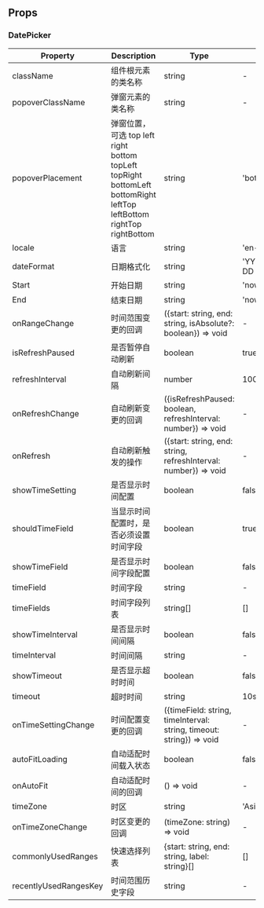 ## Props

### DatePicker

| Property | Description | Type | Default | Version |
| -------- | ----------- | ---- | ------- | ------- |
| className | 组件根元素的类名称 | string | - | 1.0.0 |
| popoverClassName | 弹窗元素的类名称 | string | - | 1.0.0 |
| popoverPlacement | 弹窗位置，可选 top left right bottom topLeft topRight bottomLeft bottomRight leftTop leftBottom rightTop rightBottom | string | 'bottom' | 1.0.0 |
| locale | 语言 | string | 'en-US' | 1.0.0 |
| dateFormat | 日期格式化 | string | 'YYYY-MM-DD HH:mm:ss' | 1.0.0 |
| Start | 开始日期 | string | 'now-15m' | 1.0.0 |
| End | 结束日期 | string | 'now' | 1.0.0 |
| onRangeChange | 时间范围变更的回调 | ({start: string, end: string, isAbsolute?: boolean}) => void | - | 1.0.0 |
| isRefreshPaused | 是否暂停自动刷新 | boolean | true | 1.0.0 |
| refreshInterval | 自动刷新间隔 | number | 10000 | 1.0.0 |
| onRefreshChange | 自动刷新变更的回调 | ({isRefreshPaused: boolean, refreshInterval: number}) => void | - | 1.0.0 |
| onRefresh | 自动刷新触发的操作 | ({start: string, end: string, refreshInterval: number}) => void | - | 1.0.0 |
| showTimeSetting | 是否显示时间配置 | boolean | false | 1.0.0 |
| shouldTimeField | 当显示时间配置时，是否必须设置时间字段 | boolean | true | 1.0.0 |
| showTimeField | 是否显示时间字段配置 | boolean | false | 1.0.0 |
| timeField | 时间字段  | string | - | 1.0.0 |
| timeFields | 时间字段列表  | string[] | [] | 1.0.0 |
| showTimeInterval | 是否显示时间间隔  | boolean | false | 1.0.0 |
| timeInterval | 时间间隔  | string | - | 1.0.0 |
| showTimeout | 是否显示超时时间  | boolean | false | 1.0.0 |
| timeout | 超时时间  | string | 10s | 1.0.0 |
| onTimeSettingChange | 时间配置变更的回调 | ({timeField: string, timeInterval: string, timeout: string}) => void | - | 1.0.0 |
| autoFitLoading | 自动适配时间载入状态  | boolean | false | 1.0.0 |
| onAutoFit | 自动适配时间的回调 | () => void | - | 1.0.0 |
| timeZone | 时区 | string | 'Asia/Shanghai' | 1.0.0 |
| onTimeZoneChange | 时区变更的回调 | (timeZone: string) => void | - | 1.0.0 |
| commonlyUsedRanges | 快速选择列表 | {start: string, end: string, label: string}[] | [] | 1.0.0 |
| recentlyUsedRangesKey | 时间范围历史字段 | string | - | 1.0.0 |